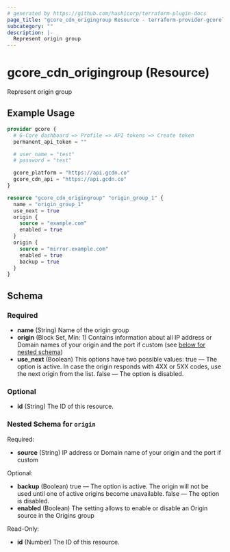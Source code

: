 ```yaml
---
# generated by https://github.com/hashicorp/terraform-plugin-docs
page_title: "gcore_cdn_origingroup Resource - terraform-provider-gcorelabs"
subcategory: ""
description: |-
  Represent origin group
---
```


# gcore_cdn_origingroup (Resource)

Represent origin group

## Example Usage

```terraform
provider gcore {
  # G-Core dashboard => Profile => API tokens => Create token
  permanent_api_token = ""

  # user_name = "test"
  # password = "test"

  gcore_platform = "https://api.gcdn.co"
  gcore_cdn_api = "https://api.gcdn.co"
}

resource "gcore_cdn_origingroup" "origin_group_1" {
  name = "origin_group_1"
  use_next = true
  origin {
    source = "example.com"
    enabled = true
  }
  origin {
    source = "mirror.example.com"
    enabled = true
    backup = true
  }
}
```

<!-- schema generated by tfplugindocs -->
## Schema

### Required

- **name** (String) Name of the origin group
- **origin** (Block Set, Min: 1) Contains information about all IP address or Domain names of your origin and the port if custom (see [below for nested schema](#nestedblock--origin))
- **use_next** (Boolean) This options have two possible values: true — The option is active. In case the origin responds with 4XX or 5XX codes, use the next origin from the list. false — The option is disabled.

### Optional

- **id** (String) The ID of this resource.

<a id="nestedblock--origin"></a>
### Nested Schema for `origin`

Required:

- **source** (String) IP address or Domain name of your origin and the port if custom

Optional:

- **backup** (Boolean) true — The option is active. The origin will not be used until one of active origins become unavailable. false — The option is disabled.
- **enabled** (Boolean) The setting allows to enable or disable an Origin source in the Origins group

Read-Only:

- **id** (Number) The ID of this resource.


